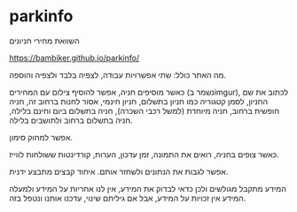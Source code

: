 # parkinfo

השוואת מחירי חניונים

https://bambiker.github.io/parkinfo/

מה האתר כולל:
שתי אפשרויות עבודה, לצפיה בלבד ולצפיה והוספה.

כאשר מוסיפים חניה, אפשר להוסיף צילום עם המחירים (נשמר בimgur), לכתוב את שם החניון, לסמן קטגוריה כמו חניון בתשלום, חניון חינמי, אסור לחנות ברחוב זה, חניה חופשית ברחוב, חניה מיוחדת (למשל רכבי השכרה), חניה בתשלום ביום וחינם בלילה, חניה בתשלום ברחוב ולתושבים בלילה.

אפשר למחוק סימון.

כאשר צופים בחניה, רואים את התמונה, זמן עדכון, הערות, קורדינטות ששולחות לווייז.

אפשר לגבות את הנתונים ולשחזר אותם. איחוד קבצים מתבצע ידנית.

המידע מתקבל מגולשים ולכן כדאי לבדוק את המידע, אין לנו אחריות על המידע ולמעלה המידע אין זכויות על המידע, אבל אם גיליתם שינוי, עדכנו אותנו ונטפל בזה.
